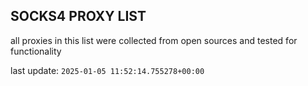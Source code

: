 ## SOCKS4 PROXY LIST

all proxies in this list were collected from open sources and tested for functionality

last update: `2025-01-05 11:52:14.755278+00:00`